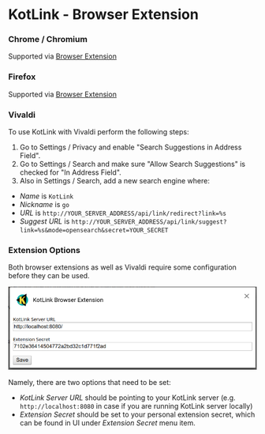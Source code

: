 # KotLink - Browser Extension

### Chrome / Chromium

Supported via [Browser Extension](https://chrome.google.com/webstore/detail/kotlink-browser-extension/cdkflkfieefihicjaidafmggjdnkakod)

### Firefox

Supported via [Browser Extension](https://addons.mozilla.org/en-US/firefox/addon/kotlink-browser-extension)

### Vivaldi

To use KotLink with Vivaldi perform the following steps:
1. Go to Settings / Privacy and enable "Search Suggestions in Address Field".
1. Go to Settings / Search and make sure "Allow Search Suggestions" is checked for "In Address Field".
1. Also in Settings / Search, add a new search engine where:
  - *Name* is `KotLink` 
  - *Nickname* is `go`
  - *URL* is `http://YOUR_SERVER_ADDRESS/api/link/redirect?link=%s`
  - *Suggest URL* is `http://YOUR_SERVER_ADDRESS/api/link/suggest?link=%s&mode=opensearch&secret=YOUR_SECRET`

### Extension Options

Both browser extensions as well as Vivaldi require some configuration before they can be used.

![Extension Options](https://raw.githubusercontent.com/ilya40umov/KotLink/master/images/extension-options.png)

Namely, there are two options that need to be set:

* *KotLink Server URL* should be pointing to your KotLink server (e.g. `http://localhost:8080` 
in case if you are running KotLink server locally)
* *Extension Secret* should be set to your personal extension secret,
which can be found in UI under *Extension Secret* menu item.